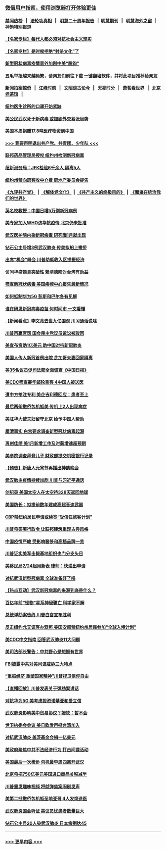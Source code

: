 ### [微信用户指南，使用浏览器打开体验更佳](https://github.com/gfw-breaker/banned-news1/blob/master/indexes/wechat-guide.md?t=0)
#### [禁闻热榜](热点新闻.md?t=0)  &nbsp;&nbsp;|&nbsp;&nbsp; [法轮功真相](https://github.com/gfw-breaker/truth/blob/master/README.md?t=0) &nbsp;&nbsp;|&nbsp;&nbsp; [明慧二十周年报告](https://github.com/gfw-breaker/mh-reports/blob/master/README.md?t=0) &nbsp;&nbsp;|&nbsp;&nbsp;[明慧期刊](https://github.com/gfw-breaker/mh-qikan) &nbsp;&nbsp;|&nbsp;&nbsp; [明慧海外之窗](https://github.com/gfw-breaker/mh-news/blob/master/README.md?t=0) &nbsp;&nbsp;|&nbsp;&nbsp; [神韵特别报道](https://github.com/gfw-breaker/mh-news/blob/master/shenyun.md?t=0)
#### [【名家专栏】每代人都必须对抗社会主义现实](../pages/nsc412/n11831412.md?t=02090811) 
#### [【名家专栏】是时候拒绝“封杀文化”了](../pages/nsc412/n11814093.md?t=02090811) 
#### [新型冠状病毒疫情意外加剧中美“脱钩”](../pages/nsc412/n11854475.md?t=02090811) 
#### 五毛举报越来越频繁，请网友们前往下载 [一键翻墙软件](https://github.com/gfw-breaker/ssr-accounts)，并将此项目推荐给亲友
#### [新闻拍案惊奇](https://github.com/gfw-breaker/banned-news1/blob/master/pages/link4.md) &nbsp;&nbsp;|&nbsp;&nbsp; [江峰时刻](https://github.com/gfw-breaker/banned-news1/blob/master/pages/link4.md) &nbsp;&nbsp;|&nbsp;&nbsp; [文昭谈古论今](https://github.com/gfw-breaker/banned-news1/blob/master/pages/link4.md) &nbsp;&nbsp;|&nbsp;&nbsp; [天亮时分](https://github.com/gfw-breaker/banned-news1/blob/master/pages/link4.md) &nbsp;&nbsp;|&nbsp;&nbsp; [萧茗看世界](https://github.com/gfw-breaker/banned-news1/blob/master/pages/link4.md) &nbsp;&nbsp;|&nbsp;&nbsp; [北京老茶馆](https://github.com/gfw-breaker/banned-news1/blob/master/pages/link4.md) &nbsp;&nbsp;|&nbsp;&nbsp; 
#### [纽约医生诊所的口罩开始紧缺](../pages/nsc412/n11853364.md?t=02090811) 
#### [美公民武汉死于新病毒 或加剧外交紧张局势](../pages/nsc412/n11854331.md?t=02090811) 
#### [美国本周捐赠17.8吨医疗物资到中国](../pages/nsc412/n11854269.md?t=02090811) 
#### [>>> 我要声明退出共产党、共青团、少年队 <<<](https://github.com/begood0513/goodnews/blob/master/quit/letter.md) 
#### [联邦药品管理局授权  纽约州检测新冠病毒](../pages/nsc412/n11853371.md?t=02090811) 
#### [纽新港务局：JFK检验6千余人  隔离5人](../pages/nsc412/n11853366.md?t=02090811) 
#### [纽约州禁向房客收中介费  房地产委员会提告](../pages/nsc412/n11853360.md?t=02090811) 
#### [《九评共产党》](https://github.com/begood0513/9ping.md/blob/master/README.md) &nbsp;|&nbsp; [《解体党文化》](../../../../jtdwh.md/blob/master/README.md)  &nbsp;|&nbsp; [《共产主义的终极目的》](../../../../gczydzjmd.md/blob/master/README.md) &nbsp;|&nbsp; [《魔鬼在统治我们的世界》](../../../../mgztzwmdsj.md/blob/master/README.md) 
#### [英名校教授：中国日增5万例新冠病例](../pages/nsc412/n11854174.md?t=02090811) 
#### [美专家加入WHO访华抗疫情 北京仍未批准](../pages/nsc412/n11854043.md?t=02090811) 
#### [武汉医护院内染新冠病毒 研究曝1月就出现](../pages/nsc412/n11852928.md?t=02090811) 
#### [钻石公主号增3例武汉肺炎 传美拟船上撤侨](../pages/nsc412/n11853240.md?t=02090811) 
#### [出席“机会”峰会 川普助低收入区提振经济](../pages/nsc412/n11853232.md?t=02090811) 
#### [访问华盛顿具突破性 赖清德盼对台湾有助益](../pages/nsc412/n11853129.md?t=02090811) 
#### [筛查新冠状病毒 美国疾控中心报告最新情况](../pages/nsc412/n11853070.md?t=02090811) 
#### [如何抵制华为5G 彭斯和巴尔各有见解](../pages/nsc412/n11852535.md?t=02090811) 
#### [谁在研发新冠病毒疫苗 何时问市 一文看懂](../pages/nsc412/n11852840.md?t=02090811) 
#### [【新闻看点】李文亮去世九亿围观 川习通话说啥](../pages/nsc412/n11852360.md?t=02090811) 
#### [川普再赢官司 国会民主党议员诉讼被驳回](../pages/nsc412/n11852287.md?t=02090811) 
#### [美宣布资助1亿美元 助中国对抗新冠肺炎](../pages/nsc412/n11852531.md?t=02090811) 
#### [美国人传人新冠首例出院 芝加哥夫妻回家隔离](../pages/nsc412/n11852452.md?t=02090811) 
#### [美35名议员促司法部全面调查《中国日报》](../pages/nsc412/n11852435.md?t=02090811) 
#### [美CDC筛查豪华邮轮乘客 4中国人被送医](../pages/nsc412/n11852085.md?t=02090811) 
#### [遭中方抢注专利 美企吉利德回应：患者至上](../pages/nsc412/n11852037.md?t=02090811) 
#### [最后两架撤侨包机抵美 传机上2人出现病症](../pages/nsc412/n11852173.md?t=02090811) 
#### [美驻华大使夫妇留守北京 给予中国人帮助](../pages/nsc412/n11852165.md?t=02090811) 
#### [厘清事实 白宫要求调查新型冠状病毒起源](../pages/nsc412/n11852106.md?t=02090811) 
#### [再创佳绩 美1月新增工作及时薪增速超预期](../pages/nsc412/n11852174.md?t=02090811) 
#### [美参院调查拜登儿子 财政部提交机密银行记录](../pages/nsc412/n11851808.md?t=02090811) 
#### [【预告】新唐人元宵节再播出神韵晚会](../pages/nsc412/n11843192.md?t=02090811) 
#### [武汉肺炎疫情持续加剧 川普与习近平通话](../pages/nsc412/n11851613.md?t=02090811) 
#### [创纪录 美国太空人在太空待328天返回地球](../pages/nsc412/n11851266.md?t=02090811) 
#### [美国防长：拟提前数年建成高超音速武器](../pages/nsc412/n11850959.md?t=02090811) 
#### [CBP禁纽约居民申请或续签“受信任旅客计划”](../pages/nsc412/n11850857.md?t=02090811) 
#### [川普将签署行政令 让联邦建筑重现古典风格](../pages/nsc412/n11850654.md?t=02090811) 
#### [中国疫情严峻 受影响奢侈和高档品牌一览](../pages/nsc412/n11850319.md?t=02090811) 
#### [川普证实美军击毙基地组织也门分支头目](../pages/nsc412/n11850383.md?t=02090811) 
#### [美移民局2/24起用新表 律师：快递出申请](../pages/nsc412/n11848220.md?t=02090811) 
#### [对抗武汉新型冠病毒 全球准备好了吗](../pages/nsc412/n11850142.md?t=02090811) 
#### [【热点互动】武汉新冠病毒的来源到底是什么？](../pages/nsc412/n11849749.md?t=02090811) 
#### [百亿年前“怪物”星系神秘骤亡 科学家不解](../pages/nsc412/n11849863.md?t=02090811) 
#### [总统弹劾案告终 川普白宫宣布胜利](../pages/nsc412/n11849985.md?t=02090811) 
#### [反击纽约允无证客办驾照  美国安部禁纽约州居民参加“全球入境计划”](../pages/nsc412/n11849828.md?t=02090811) 
#### [美CDC中文指南 回答武汉肺炎11大问题](../pages/nsc412/n11849703.md?t=02090811) 
#### [美司法部长警告：中共野心是想拥有世界](../pages/nsc412/n11849769.md?t=02090811) 
#### [FBI披露中共对美间谍威胁三大特点](../pages/nsc412/n11849700.md?t=02090811) 
#### [“重振经济 重塑国家精神”川普捍卫信仰自由](../pages/nsc412/n11849641.md?t=02090811) 
#### [【直播回放】川普发表关于弹劾案讲话](../pages/nsc412/n11849472.md?t=02090811) 
#### [对抗华为5G 美考虑投资诺基亚和爱立信](../pages/nsc412/n11849510.md?t=02090811) 
#### [武汉肺炎影响美中贸易协议？姆钦：暂不会](../pages/nsc412/n11849497.md?t=02090811) 
#### [世卫执委会会议 美日欧发声挺台湾加入](../pages/nsc412/n11849433.md?t=02090811) 
#### [对抗武汉肺炎 盖茨基金会捐一亿美元](../pages/nsc412/n11848953.md?t=02090811) 
#### [美政府聚焦中共不法经济行为 打击间谍活动](../pages/nsc412/n11849322.md?t=02090811) 
#### [美国最后一次撤侨 包机最早周四离开武汉](../pages/nsc412/n11849395.md?t=02090811) 
#### [北京将把750亿美元美国进口商品关税减半](../pages/nsc412/n11848896.md?t=02090811) 
#### [川普重发趣味视频 将就弹劾案闹剧发声](../pages/nsc412/n11848715.md?t=02090811) 
#### [美第二批撤侨包机抵圣地亚哥 4人发烧送医](../pages/nsc412/n11847923.md?t=02090811) 
#### [武汉肺炎国会听证 美议员忧患者数量巨大](../pages/nsc412/n11844851.md?t=02090811) 
#### [钻石公主号20人染武汉肺炎 日本病例达45](../pages/nsc412/n11847823.md?t=02090811) 

----
#### [ >>> 更早内容 <<< ](../indexes/nsc412-earlier.md)
